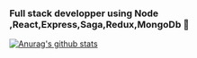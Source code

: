 ### Full stack developper using Node ,React,Express,Saga,Redux,MongoDb 👋

[![Anurag's github stats](https://github-readme-stats.vercel.app/api?username=NektariosFifes)](https://github.com/anuraghazra/github-readme-stats)
